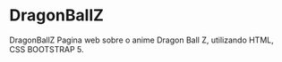 # DragonBallZ
DragonBallZ
Pagina web sobre o anime Dragon Ball Z, utilizando HTML, CSS BOOTSTRAP 5.
